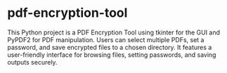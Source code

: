 # pdf-encryption-tool
This Python project is a PDF Encryption Tool using tkinter for the GUI and PyPDF2 for PDF manipulation. Users can select multiple PDFs, set a password, and save encrypted files to a chosen directory. It features a user-friendly interface for browsing files, setting passwords, and saving outputs securely.
